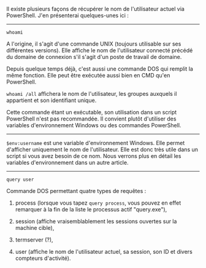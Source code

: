 Il existe plusieurs façons de récupérer le nom de l'utilisateur actuel via PowerShell. J'en présenterai quelques-unes ici :

***

````whoami````

A l'origine, il s'agit d'une commande UNIX (toujours utilisable sur ses différentes versions). Elle affiche le nom de l'utilisateur connecté précédé du domaine de connexion s'il s'agit d'un poste de travail de domaine.

Depuis quelque temps déjà, c'est aussi une commande DOS qui remplit la même fonction. Elle peut être exécutée aussi bien en CMD qu'en PowerShell.

````whoami /all````  affichera le nom de l'utilisateur, les groupes auxquels il appartient et son identifiant unique.

Cette commande étant un exécutable, son utilisation dans un script PowerShell n'est pas recommandée. Il convient plutôt d'utiliser des variables d'environnement Windows ou des commandes PowerShell.

***

````$env:username```` est une variable d'environnement Windows. Elle permet d'afficher uniquement le nom de l'utilisateur. Elle est donc très utile dans un script si vous avez besoin de ce nom. Nous verrons plus en détail les variables d'environnement dans un autre article.

***

````query user```` 

Commande DOS permettant quatre types de requêtes :

1. process (lorsque vous tapez ````query process````, vous pouvez en effet remarquer à la fin de la liste le processus actif "query.exe"),

2. session (affiche vraisemblablement les sessions ouvertes sur la machine cible),

3. termserver (?),

4. user (affiche le nom de l'utilisateur actuel, sa session, son ID et divers compteurs d'activité).
